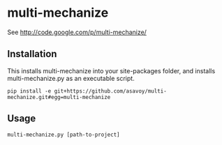 # multi-mechanize

See http://code.google.com/p/multi-mechanize/

## Installation

This installs multi-mechanize into your site-packages folder, and installs multi-mechanize.py as an executable script. 

    pip install -e git+https://github.com/asavoy/multi-mechanize.git#egg=multi-mechanize

## Usage

    multi-mechanize.py [path-to-project]


